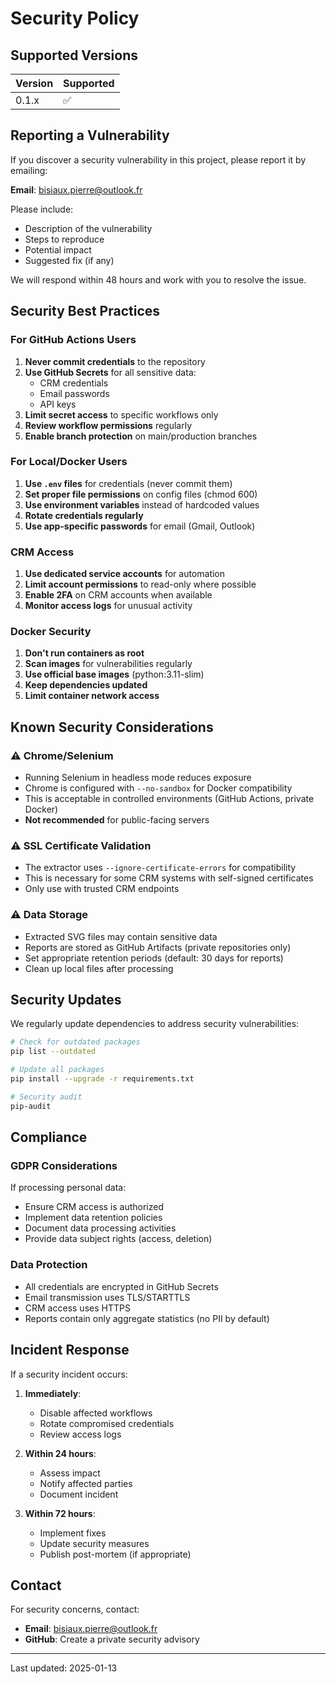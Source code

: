 # Security Policy

## Supported Versions

| Version | Supported          |
| ------- | ------------------ |
| 0.1.x   | :white_check_mark: |

## Reporting a Vulnerability

If you discover a security vulnerability in this project, please report it by emailing:

**Email**: bisiaux.pierre@outlook.fr

Please include:
- Description of the vulnerability
- Steps to reproduce
- Potential impact
- Suggested fix (if any)

We will respond within 48 hours and work with you to resolve the issue.

## Security Best Practices

### For GitHub Actions Users

1. **Never commit credentials** to the repository
2. **Use GitHub Secrets** for all sensitive data:
   - CRM credentials
   - Email passwords
   - API keys
3. **Limit secret access** to specific workflows only
4. **Review workflow permissions** regularly
5. **Enable branch protection** on main/production branches

### For Local/Docker Users

1. **Use `.env` files** for credentials (never commit them)
2. **Set proper file permissions** on config files (chmod 600)
3. **Use environment variables** instead of hardcoded values
4. **Rotate credentials regularly**
5. **Use app-specific passwords** for email (Gmail, Outlook)

### CRM Access

1. **Use dedicated service accounts** for automation
2. **Limit account permissions** to read-only where possible
3. **Enable 2FA** on CRM accounts when available
4. **Monitor access logs** for unusual activity

### Docker Security

1. **Don't run containers as root**
2. **Scan images** for vulnerabilities regularly
3. **Use official base images** (python:3.11-slim)
4. **Keep dependencies updated**
5. **Limit container network access**

## Known Security Considerations

### ⚠️ Chrome/Selenium

- Running Selenium in headless mode reduces exposure
- Chrome is configured with `--no-sandbox` for Docker compatibility
- This is acceptable in controlled environments (GitHub Actions, private Docker)
- **Not recommended** for public-facing servers

### ⚠️ SSL Certificate Validation

- The extractor uses `--ignore-certificate-errors` for compatibility
- This is necessary for some CRM systems with self-signed certificates
- Only use with trusted CRM endpoints

### ⚠️ Data Storage

- Extracted SVG files may contain sensitive data
- Reports are stored as GitHub Artifacts (private repositories only)
- Set appropriate retention periods (default: 30 days for reports)
- Clean up local files after processing

## Security Updates

We regularly update dependencies to address security vulnerabilities:

```bash
# Check for outdated packages
pip list --outdated

# Update all packages
pip install --upgrade -r requirements.txt

# Security audit
pip-audit
```

## Compliance

### GDPR Considerations

If processing personal data:
- Ensure CRM access is authorized
- Implement data retention policies
- Document data processing activities
- Provide data subject rights (access, deletion)

### Data Protection

- All credentials are encrypted in GitHub Secrets
- Email transmission uses TLS/STARTTLS
- CRM access uses HTTPS
- Reports contain only aggregate statistics (no PII by default)

## Incident Response

If a security incident occurs:

1. **Immediately**:
   - Disable affected workflows
   - Rotate compromised credentials
   - Review access logs

2. **Within 24 hours**:
   - Assess impact
   - Notify affected parties
   - Document incident

3. **Within 72 hours**:
   - Implement fixes
   - Update security measures
   - Publish post-mortem (if appropriate)

## Contact

For security concerns, contact:
- **Email**: bisiaux.pierre@outlook.fr
- **GitHub**: Create a private security advisory

---

Last updated: 2025-01-13
